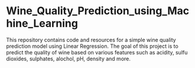 # Wine_Quality_Prediction_using_Machine_Learning
This repository contains code and resources for a simple wine quality prediction model using Linear Regression. The goal of this project is to predict the quality of wine based on various features such as acidity, sulfu dioxides, sulphates, alochol, pH, density and more.
